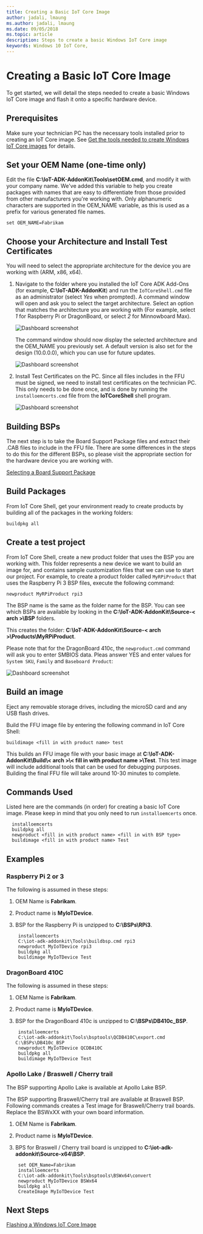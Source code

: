 ```yaml
--- 
title: Creating a Basic IoT Core Image
author: jadali, lmaung
ms.author: jadali, lmaung
ms.date: 09/05/2018 
ms.topic: article 
description: Steps to create a basic Windows IoT Core image
keywords: Windows 10 IoT Core, 
--- 
```


# Creating a Basic IoT Core Image
To get started, we will detail the steps needed to create a basic Windows IoT Core image and flash it onto a specific hardware device.

## Prerequisites
Make sure your technician PC has the necessary tools installed prior to creating an IoT Core image. See [Get the tools needed to create Windows IoT Core images](ToolsNeeded.md) for details.

## Set your OEM Name (one-time only)
Edit the file **C:\IoT-ADK-AddonKit\Tools\setOEM.cmd**, and modify it with your company name. We've added this variable to help you create packages with names that are easy to differentiate from those provided from other manufacturers you're working with. Only alphanumeric characters are supported in the OEM_NAME variable, as this is used as a prefix for various generated file names.

    set OEM_NAME=Fabrikam


## Choose your Architecture and Install Test Certificates
You will need to select the appropriate architecture for the device you are working with (ARM, x86, x64). 

1. Navigate to the folder where you installed the IoT Core ADK Add-Ons (for example, **C:\IoT-ADK-AddonKit**) and run the `IoTCoreShell.cmd` file as an administrator (select *Yes* when prompted). A command window will open and ask you to select the target architecture. Select an option that matches the architecture you are working with (For example, select *1* for Raspberry Pi or DragonBoard, or select *2* for Minnowboard Max).

    ![Dashboard screenshot](../media/ManufacturingGuide/SelectingArchitecture.jpg)

    The command window should now display the selected architecture and the OEM_NAME you previously set. A default version is also set for the design (10.0.0.0), which you can use for future updates.

    ![Dashboard screenshot](../media/ManufacturingGuide/IoTCoreShellInfo.jpg)

2. Install Test Certificates on the PC. Since all files includes in the FFU must be signed, we need to install test certificates on the technician PC. This only needs to be done once, and is done by running the `installoemcerts.cmd` file from the **IoTCoreShell** shell program.

    ![Dashboard screenshot](../media/ManufacturingGuide/InstallOEMCerts.jpg)

## Building BSPs 
The next step is to take the Board Support Package files and extract their .CAB files to include in the FFU file. There are some differences in the steps to do this for the different BSPs, so please visit the appropriate section for the hardware device you are working with.

[Selecting a Board Support Package](BoardSupportPackages.md)

## Build Packages 
From IoT Core Shell, get your environment ready to create products by building all of the packages in the working folders: 
    
    buildpkg all 

## Create a test project 
From IoT Core Shell, create a new product folder that uses the BSP you are working with. This folder represents a new device we want to build an image for, and contains sample customization files that we can use to start our project. For example, to create a product folder called `MyRPiProduct` that uses the Raspberry Pi 3 BSP files, execute the following command:

    newproduct MyRPiProduct rpi3 

The BSP name is the same as the folder name for the BSP. You can see which BSPs are available by looking in the **C:\IoT-ADK-AddonKit\Source-\< arch >\BSP** folders. 

This creates the folder: **C:\IoT-ADK-AddonKit\Source-< arch >\Products\\MyRPiProduct**. 

Please note that for the DragonBoard 410c, the `newproduct.cmd` command will ask you to enter SMBIOS data. Pleas answer YES and enter values for `System SKU`, `Family` and `Baseboard Product`:

![Dashboard screenshot](../media/ManufacturingGuide/DragonBoardNewProduct.jpg)

## Build an image 
Eject any removable storage drives, including the microSD card and any USB flash drives. 

Build the FFU image file by entering the following command in IoT Core Shell:

    buildimage <fill in with product name> test 

This builds an FFU image file with your basic image at **C:\IoT-ADK-AddonKit\Build\\< arch >\\< fill in with product name >\Test**. This test image will include additional tools that can be used for debugging purposes. Building the final FFU file will take around 10-30 minutes to complete.

## Commands Used
Listed here are the commands (in order) for creating a basic IoT Core image. Please keep in mind that you only need to run `installoemcerts` once. 

      installoemcerts 
      buildpkg all
      newproduct <fill in with product name> <fill in with BSP type>
      buildimage <fill in with product name> Test

## Examples 
### Raspberry Pi 2 or 3
The following is assumed in these steps:

1. OEM Name is **Fabrikam**.
2. Product name is **MyIoTDevice**.
3. BSP for the Raspberry Pi is unzipped to **C:\BSPs\RPi3**.

        installoemcerts
        C:\iot-adk-addonkit\Tools\buildbsp.cmd rpi3
        newproduct MyIoTDevice rpi3
        buildpkg all
        buildimage MyIoTDevice Test
      
### DragonBoard 410C
The following is assumed in these steps:

1. OEM Name is **Fabrikam**.
2. Product name is **MyIoTDevice**.
3. BSP for the DragonBoard 410c is unzipped to **C:\BSPs\DB410c_BSP**.

        installoemcerts
        C:\iot-adk-addonkit\Tools\bsptools\QCDB410C\export.cmd C:\BSPs\DB410c_BSP
        newproduct MyIoTDevice QCDB410C
        buildpkg all
        buildimage MyIoTDevice Test
      
### Apollo Lake / Braswell / Cherry trail
The BSP supporting Apollo Lake is available at Apollo Lake BSP.

The BSP supporting Braswell/Cherry trail are available at Braswell BSP.
Following commands creates a Test image for Braswell/Cherry trail boards. Replace the BSWxXX with your own board information.
1. OEM Name is **Fabrikam**.
2. Product name is **MyIoTDevice**.
3. BPS for Braswell / Cherry trail board is unzipped to **C:\iot-adk-addonkit\Source-x64\BSP**.

        set OEM_Name=Fabrikam
        installoemcerts
        C:\iot-adk-addonkit\Tools\bsptools\BSWx64\convert
        newproduct MyIoTDevice BSWx64
        buildpkg all
        CreateImage MyIoTDevice Test

## Next Steps
[Flashing a Windows IoT Core Image](FlashingImage.md)

